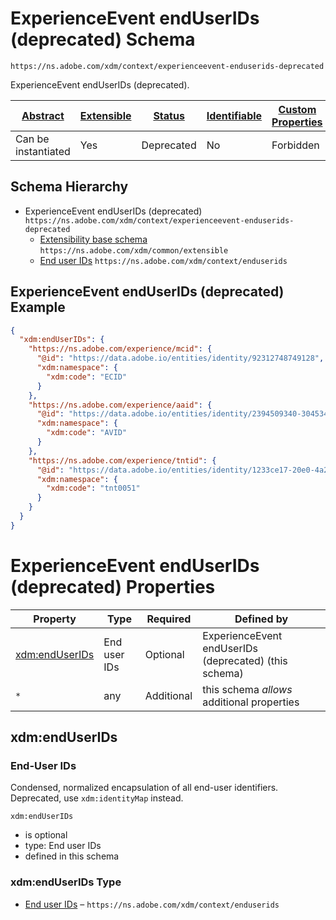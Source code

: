 
# ExperienceEvent endUserIDs (deprecated) Schema

```
https://ns.adobe.com/xdm/context/experienceevent-enduserids-deprecated
```

ExperienceEvent endUserIDs (deprecated).

| [Abstract](../../../abstract.md) | [Extensible](../../../extensions.md) | [Status](../../../status.md) | [Identifiable](../../../id.md) | [Custom Properties](../../../extensions.md) | [Additional Properties](../../../extensions.md) | Defined In |
|----------------------------------|--------------------------------------|------------------------------|--------------------------------|---------------------------------------------|-------------------------------------------------|------------|
| Can be instantiated | Yes | Deprecated | No | Forbidden | Permitted | [mixins/deprecated/experienceevent-enduserids-deprecated.schema.json](mixins/deprecated/experienceevent-enduserids-deprecated.schema.json) |
## Schema Hierarchy

* ExperienceEvent endUserIDs (deprecated) `https://ns.adobe.com/xdm/context/experienceevent-enduserids-deprecated`
  * [Extensibility base schema](../../datatypes/extensible.schema.md) `https://ns.adobe.com/xdm/common/extensible`
  * [End user IDs](../../datatypes/enduserids.schema.md) `https://ns.adobe.com/xdm/context/enduserids`


## ExperienceEvent endUserIDs (deprecated) Example
```json
{
  "xdm:endUserIDs": {
    "https://ns.adobe.com/experience/mcid": {
      "@id": "https://data.adobe.io/entities/identity/92312748749128",
      "xdm:namespace": {
        "xdm:code": "ECID"
      }
    },
    "https://ns.adobe.com/experience/aaid": {
      "@id": "https://data.adobe.io/entities/identity/2394509340-30453470347",
      "xdm:namespace": {
        "xdm:code": "AVID"
      }
    },
    "https://ns.adobe.com/experience/tntid": {
      "@id": "https://data.adobe.io/entities/identity/1233ce17-20e0-4a2c-8198-2a77fd60cf4d",
      "xdm:namespace": {
        "xdm:code": "tnt0051"
      }
    }
  }
}
```

# ExperienceEvent endUserIDs (deprecated) Properties

| Property | Type | Required | Defined by |
|----------|------|----------|------------|
| [xdm:endUserIDs](#xdmenduserids) | End user IDs | Optional | ExperienceEvent endUserIDs (deprecated) (this schema) |
| `*` | any | Additional | this schema *allows* additional properties |

## xdm:endUserIDs
### End-User IDs

Condensed, normalized encapsulation of all end-user identifiers. Deprecated, use `xdm:identityMap` instead.

`xdm:endUserIDs`
* is optional
* type: End user IDs
* defined in this schema

### xdm:endUserIDs Type


* [End user IDs](../../datatypes/enduserids.schema.md) – `https://ns.adobe.com/xdm/context/enduserids`





